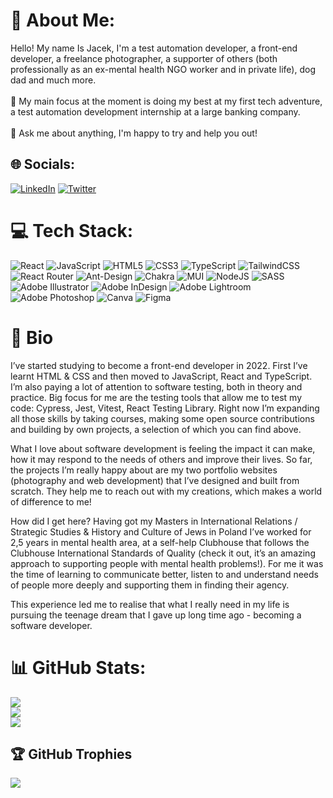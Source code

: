 # 💫 About Me:
Hello! My name Is Jacek, I'm a test automation developer, a front-end developer, a freelance photographer, a supporter of others (both professionally as an ex-mental health NGO worker and in private life), dog dad and much more.<br><br>🌸 My main focus at the moment is doing my best at my first tech adventure, a test automation development internship at a large banking company.<br><br>💬 Ask me about anything, I'm happy to try and help you out!


## 🌐 Socials:
[![LinkedIn](https://img.shields.io/badge/LinkedIn-%230077B5.svg?logo=linkedin&logoColor=white)](https://linkedin.com/in/jacek-smoter) [![Twitter](https://img.shields.io/badge/Twitter-%231DA1F2.svg?logo=Twitter&logoColor=white)](https://twitter.com/JacekSmoter) 

# 💻 Tech Stack:
![React](https://img.shields.io/badge/react-%2320232a.svg?style=for-the-badge&logo=react&logoColor=%2361DAFB)  ![JavaScript](https://img.shields.io/badge/javascript-%23323330.svg?style=for-the-badge&logo=javascript&logoColor=%23F7DF1E) ![HTML5](https://img.shields.io/badge/html5-%23E34F26.svg?style=for-the-badge&logo=html5&logoColor=white) ![CSS3](https://img.shields.io/badge/css3-%231572B6.svg?style=for-the-badge&logo=css3&logoColor=white) ![TypeScript](https://img.shields.io/badge/typescript-%23007ACC.svg?style=for-the-badge&logo=typescript&logoColor=white) ![TailwindCSS](https://img.shields.io/badge/tailwindcss-%2338B2AC.svg?style=for-the-badge&logo=tailwind-css&logoColor=white) ![React Router](https://img.shields.io/badge/React_Router-CA4245?style=for-the-badge&logo=react-router&logoColor=white)  ![Ant-Design](https://img.shields.io/badge/-AntDesign-%230170FE?style=for-the-badge&logo=ant-design&logoColor=white) ![Chakra](https://img.shields.io/badge/chakra-%234ED1C5.svg?style=for-the-badge&logo=chakraui&logoColor=white) ![MUI](https://img.shields.io/badge/MUI-%230081CB.svg?style=for-the-badge&logo=material-ui&logoColor=white) ![NodeJS](https://img.shields.io/badge/node.js-6DA55F?style=for-the-badge&logo=node.js&logoColor=white) ![SASS](https://img.shields.io/badge/SASS-hotpink.svg?style=for-the-badge&logo=SASS&logoColor=white)  ![Adobe Illustrator](https://img.shields.io/badge/adobeillustrator-%23FF9A00.svg?style=for-the-badge&logo=adobeillustrator&logoColor=white) ![Adobe InDesign](https://img.shields.io/badge/Adobe%20InDesign-49021F?style=for-the-badge&logo=adobeindesign&logoColor=white) ![Adobe Lightroom](https://img.shields.io/badge/Adobe%20Lightroom-31A8FF.svg?style=for-the-badge&logo=Adobe%20Lightroom&logoColor=white) ![Adobe Photoshop](https://img.shields.io/badge/adobephotoshop-%2331A8FF.svg?style=for-the-badge&logo=adobephotoshop&logoColor=white) ![Canva](https://img.shields.io/badge/Canva-%2300C4CC.svg?style=for-the-badge&logo=Canva&logoColor=white) 	![Figma](https://img.shields.io/badge/figma-%23F24E1E.svg?style=for-the-badge&logo=figma&logoColor=white)

# 🤷 Bio

 I’ve started studying to become a front-end developer in 2022. First I’ve learnt HTML & CSS and then moved to JavaScript, React and TypeScript. I’m also paying a lot of attention to software testing, both in theory and practice. Big focus for me are the testing tools that allow me to test my code: Cypress, Jest, Vitest, React Testing Library. Right now I’m expanding all those skills by taking courses, making some open source contributions and building by own projects, a selection of which you can find above.

What I love about software development is feeling the impact it can make, how it may respond to the needs of others and improve their lives. So far, the projects I’m really happy about are my two portfolio websites (photography and web development) that I’ve designed and built from scratch. They help me to reach out with my creations, which makes a world of difference to me!

How did I get here? Having got my Masters in International Relations / Strategic Studies & History and Culture of Jews in Poland I’ve worked for 2,5 years in mental health area, at a self-help Clubhouse that follows the Clubhouse International Standards of Quality (check it out, it’s an amazing approach to supporting people with mental health problems!). For me it was the time of learning to communicate better, listen to and understand needs of people more deeply and supporting them in finding their agency.

This experience led me to realise that what I really need in my life is pursuing the teenage dream that I gave up long time ago - becoming a software developer.

# 📊 GitHub Stats:
![](https://github-readme-stats.vercel.app/api?username=jackz070&theme=dark&hide_border=false&include_all_commits=false&count_private=false)<br/>
![](https://github-readme-streak-stats.herokuapp.com/?user=jackz070&theme=dark&hide_border=false)<br/>
![](https://github-readme-stats.vercel.app/api/top-langs/?username=jackz070&theme=dark&hide_border=false&include_all_commits=false&count_private=false&layout=compact)

## 🏆 GitHub Trophies
![](https://github-profile-trophy.vercel.app/?username=jackz070&theme=tokyonight&no-frame=true&no-bg=true&margin-w=4)

<!-- Proudly created with GPRM ( https://gprm.itsvg.in ) -->
